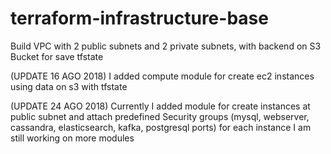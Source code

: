 # terraform-infrastructure-base
Build VPC with 2 public subnets and 2 private subnets, with backend on S3 Bucket for save tfstate


(UPDATE 16 AGO 2018)
I added compute module for create ec2 instances using data on s3 with tfstate 

(UPDATE 24 AGO 2018)
Currently I added module for create instances at public subnet and attach predefined Security groups (mysql, webserver, cassandra, elasticsearch, kafka, postgresql ports) for each instance 
I am still working on more modules 
